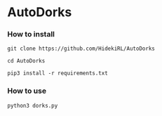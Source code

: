 # AutoDorks
### How to install
```git clone https://github.com/HidekiRL/AutoDorks```

```cd AutoDorks```

```pip3 install -r requirements.txt```

### How to use
```python3 dorks.py```

